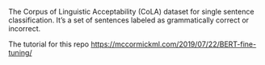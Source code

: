 The Corpus of Linguistic Acceptability (CoLA) dataset for single sentence classification. It’s a set of sentences labeled as grammatically correct or incorrect. 

The tutorial for this repo https://mccormickml.com/2019/07/22/BERT-fine-tuning/
